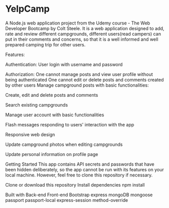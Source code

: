 # YelpCamp

A Node.js web application project from the Udemy course - The Web Developer Bootcamp by Colt Steele. It is a web application designed to add, rate and review different campgrounds, different users(read campers) can put in their comments and concerns, so that it is a well informed and well prepared camping trip for other users.

Features: 

Authentication: User login with username and password

Authorization:
One cannot manage posts and view user profile without being authenticated
One cannot edit or delete posts and comments created by other users
Manage campground posts with basic functionalities:

Create, edit and delete posts and comments

Search existing campgrounds

Manage user account with basic functionalities

Flash messages responding to users' interaction with the app

Responsive web design

Update campground photos when editing campgrounds

Update personal information on profile page

Getting Started
This app contains API secrets and passwords that have been hidden deliberately, so the app cannot be run with its features on your local machine. However, feel free to clone this repository if necessary.

Clone or download this repository
Install dependencies
npm install

Built with
Back-end
Front-end
Bootstrap
express
mongoDB
mongoose
passport
passport-local
express-session
method-override
